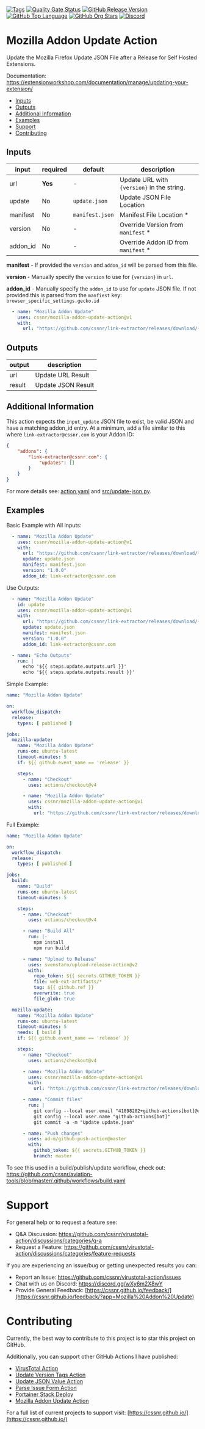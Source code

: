 [![Tags](https://github.com/cssnr/mozilla-addon-update-action/actions/workflows/tags.yaml/badge.svg)](https://github.com/cssnr/mozilla-addon-update-action/actions/workflows/tags.yaml)
[![Quality Gate Status](https://sonarcloud.io/api/project_badges/measure?project=cssnr_mozilla-addon-update-action&metric=alert_status)](https://sonarcloud.io/summary/new_code?id=cssnr_mozilla-addon-update-action)
[![GitHub Release Version](https://img.shields.io/github/v/release/cssnr/mozilla-addon-update-action?logo=github)](https://github.com/cssnr/mozilla-addon-update-action/releases/latest)
[![GitHub Top Language](https://img.shields.io/github/languages/top/cssnr/mozilla-addon-update-action?logo=htmx&logoColor=white)](https://github.com/cssnr/mozilla-addon-update-action)
[![GitHub Org Stars](https://img.shields.io/github/stars/cssnr?style=flat&logo=github&logoColor=white)](https://cssnr.github.io/)
[![Discord](https://img.shields.io/discord/899171661457293343?logo=discord&logoColor=white&label=discord&color=7289da)](https://discord.gg/wXy6m2X8wY)

# Mozilla Addon Update Action

Update the Mozilla Firefox Update JSON File after a Release for Self Hosted Extensions.

Documentation: https://extensionworkshop.com/documentation/manage/updating-your-extension/

* [Inputs](#Inputs)
* [Outputs](#Outputs)
* [Additional Information](#Additional-Information)
* [Examples](#Examples)
* [Support](#Support)
* [Contributing](#Contributing)

## Inputs

| input    | required | default         | description                                |
|----------|----------|-----------------|--------------------------------------------|
| url      | **Yes**  | -               | Update URL with `{version}` in the string. |
| update   | No       | `update.json`   | Update JSON File Location                  |
| manifest | No       | `manifest.json` | Manifest File Location *                   |
| version  | No       | -               | Override Version from `manifest` *         |
| addon_id | No       | -               | Override Addon ID from `manifest` *        |

**manifest** - If provided the `version` and `addon_id` will be parsed from this file.

**version** - Manually specify the `version` to use for `{version}` in `url`.

**addon_id** - Manually specify the `addon_id` to use for `update` JSON file. If not provided this is parsed from
the `manfiest` key: `browser_specific_settings.gecko.id`

```yaml
  - name: "Mozilla Addon Update"
    uses: cssnr/mozilla-addon-update-action@v1
    with:
      url: "https://github.com/cssnr/link-extractor/releases/download/{version}/link_extractor-firefox.xpi"
```

## Outputs

| output | description        |
|--------|--------------------|
| url    | Update URL Result  |
| result | Update JSON Result |

## Additional Information

This action expects the `input_update` JSON file to exist, be valid JSON and have a matching addon_id entry.
At a minimum, add a file similar to this where `link-extractor@cssnr.com` is your Addon ID:

```json
{
    "addons": {
        "link-extractor@cssnr.com": {
            "updates": []
        }
    }
}
```

For more details see: [action.yaml](action.yaml) and [src/update-json.py](src/update-json.py).

## Examples

Basic Example with All Inputs:

```yaml
  - name: "Mozilla Addon Update"
    uses: cssnr/mozilla-addon-update-action@v1
    with:
      url: "https://github.com/cssnr/link-extractor/releases/download/{version}/link_extractor-firefox.xpi"
      update: update.json
      manifest: manifest.json
      version: "1.0.0"
      addon_id: link-extractor@cssnr.com
```

Use Outputs:

```yaml
  - name: "Mozilla Addon Update"
    id: update
    uses: cssnr/mozilla-addon-update-action@v1
    with:
      url: "https://github.com/cssnr/link-extractor/releases/download/{version}/link_extractor-firefox.xpi"
      update: update.json
      manifest: manifest.json
      version: "1.0.0"
      addon_id: link-extractor@cssnr.com

  - name: "Echo Outputs"
    run: |
      echo '${{ steps.update.outputs.url }}'
      echo '${{ steps.update.outputs.result }}'

```

Simple Example:

```yaml
name: "Mozilla Addon Update"

on:
  workflow_dispatch:
  release:
    types: [ published ]

jobs:
  mozilla-update:
    name: "Mozilla Addon Update"
    runs-on: ubuntu-latest
    timeout-minutes: 5
    if: ${{ github.event_name == 'release' }}

    steps:
      - name: "Checkout"
        uses: actions/checkout@v4

      - name: "Mozilla Addon Update"
        uses: cssnr/mozilla-addon-update-action@v1
        with:
          url: "https://github.com/cssnr/link-extractor/releases/download/{version}/link_extractor-firefox.xpi"
```

Full Example:

```yaml
name: "Mozilla Addon Update"

on:
  workflow_dispatch:
  release:
    types: [ published ]

jobs:
  build:
    name: "Build"
    runs-on: ubuntu-latest
    timeout-minutes: 5

    steps:
      - name: "Checkout"
        uses: actions/checkout@v4

      - name: "Build All"
        run: |-
          npm install
          npm run build

      - name: "Upload to Release"
        uses: svenstaro/upload-release-action@v2
        with:
          repo_token: ${{ secrets.GITHUB_TOKEN }}
          file: web-ext-artifacts/*
          tag: ${{ github.ref }}
          overwrite: true
          file_glob: true

  mozilla-update:
    name: "Mozilla Addon Update"
    runs-on: ubuntu-latest
    timeout-minutes: 5
    needs: [ build ]
    if: ${{ github.event_name == 'release' }}

    steps:
      - name: "Checkout"
        uses: actions/checkout@v4

      - name: "Mozilla Addon Update"
        uses: cssnr/mozilla-addon-update-action@v1
        with:
          url: "https://github.com/cssnr/link-extractor/releases/download/{version}/link_extractor-firefox.xpi"

      - name: "Commit files"
        run: |
          git config --local user.email "41898282+github-actions[bot]@users.noreply.github.com"
          git config --local user.name "github-actions[bot]"
          git commit -a -m "Update update.json"

      - name: "Push changes"
        uses: ad-m/github-push-action@master
        with:
          github_token: ${{ secrets.GITHUB_TOKEN }}
          branch: master
```

To see this used in a build/publish/update workflow, check out:  
https://github.com/cssnr/aviation-tools/blob/master/.github/workflows/build.yaml

# Support

For general help or to request a feature see:

- Q&A Discussion: https://github.com/cssnr/virustotal-action/discussions/categories/q-a
- Request a Feature: https://github.com/cssnr/virustotal-action/discussions/categories/feature-requests

If you are experiencing an issue/bug or getting unexpected results you can:

- Report an Issue: https://github.com/cssnr/virustotal-action/issues
- Chat with us on Discord: https://discord.gg/wXy6m2X8wY
- Provide General
  Feedback: [https://cssnr.github.io/feedback/](https://cssnr.github.io/feedback/?app=Mozilla%20Addon%20Update)

# Contributing

Currently, the best way to contribute to this project is to star this project on GitHub.

Additionally, you can support other GitHub Actions I have published:

- [VirusTotal Action](https://github.com/cssnr/virustotal-action)
- [Update Version Tags Action](https://github.com/cssnr/update-version-tags-action)
- [Update JSON Value Action](https://github.com/cssnr/update-json-value-action)
- [Parse Issue Form Action](https://github.com/cssnr/parse-issue-form-action)
- [Portainer Stack Deploy](https://github.com/cssnr/portainer-stack-deploy-action)
- [Mozilla Addon Update Action](https://github.com/cssnr/mozilla-addon-update-action)

For a full list of current projects to support visit: [https://cssnr.github.io/](https://cssnr.github.io/)

